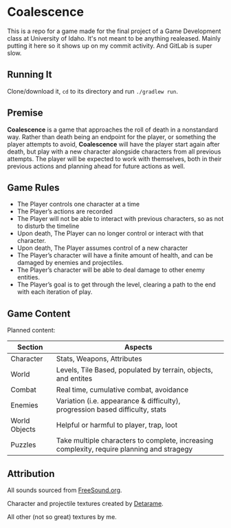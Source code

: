 # Coalescence
This is a repo for a game made for the final project of a Game Development class at University of Idaho. It's not meant to be anything realeased. Mainly putting it here so it shows up on my commit activity. And GitLab is super slow. 

## Running It
Clone/download it, `cd` to its directory and run `./gradlew run`.

## Premise
**Coalescence** is a game that approaches the roll of death in a nonstandard way. Rather than death being an endpoint for the player, or something the player attempts to avoid, **Coalescence** will have the player start again after death, but play with a new character alongside characters from all previous attempts. The player will be expected to work with themselves, both in their previous actions and planning ahead for future actions as well.

## Game Rules
- The Player controls one character at a time
- The Player’s actions are recorded
- The Player will not be able to interact with previous characters, so as not to disturb the timeline
- Upon death, The Player can no longer control or interact with that character.
- Upon death, The Player assumes control of a new character
- The Player’s character will have a finite amount of health, and can be damaged by enemies and projectiles.
- The Player’s character will be able to deal damage to other enemy entities.
- The Player’s goal is to get through the level, clearing a path to the end with each iteration of play.

## Game Content
Planned content:

| Section | Aspects|
| --- | --- |
|Character|Stats, Weapons, Attributes|
|World|Levels, Tile Based, populated by terrain, objects, and entites|
|Combat|Real time, cumulative combat, avoidance|
|Enemies|Variation (i.e. appearance & difficulty), progression based difficulty, stats|
|World Objects|Helpful or harmful to player, trap, loot|
|Puzzles|Take multiple characters to complete, increasing complexity, require planning and stragegy|

## Attribution
All sounds sourced from [FreeSound.org]("https://www.freesound.org).

Character and projectile textures created by [Detarame](https://detarame.wordpress.com/).

All other (not so great) textures by me.
